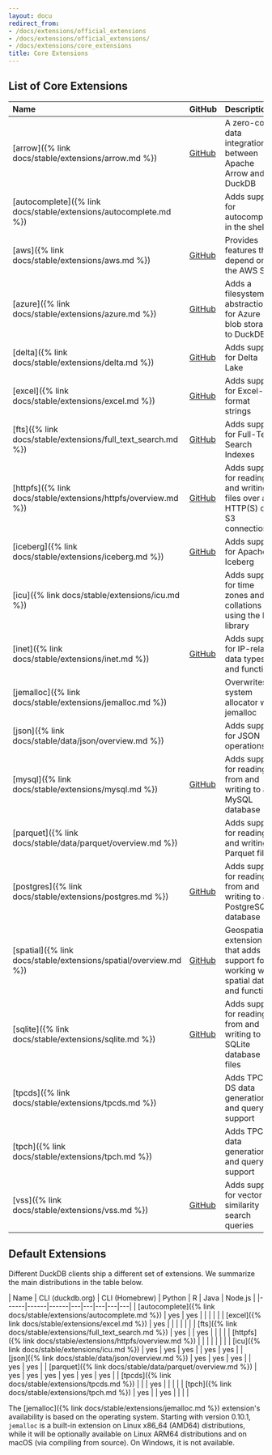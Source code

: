 ```yaml
---
layout: docu
redirect_from:
- /docs/extensions/official_extensions
- /docs/extensions/official_extensions/
- /docs/extensions/core_extensions
title: Core Extensions
---
```


## List of Core Extensions

| Name                                                       | GitHub                                                                                           | Description                                                                        | Autoloadable  | Aliases                 |
|:-----------------------------------------------------------|--------------------------------------------------------------------------------------------------|:-----------------------------------------------------------------------------------|:--------------|:------------------------|
| [arrow]({% link docs/stable/extensions/arrow.md %})               | [<span class="github">GitHub</span>](https://github.com/duckdb/arrow)                            | A zero-copy data integration between Apache Arrow and DuckDB                       | no            |                         |
| [autocomplete]({% link docs/stable/extensions/autocomplete.md %}) |                                                                                                  | Adds support for autocomplete in the shell                                         | yes           |                         |
| [aws]({% link docs/stable/extensions/aws.md %})                   | [<span class="github">GitHub</span>](https://github.com/duckdb/duckdb-aws)                       | Provides features that depend on the AWS SDK                                       | yes           |                         |
| [azure]({% link docs/stable/extensions/azure.md %})               | [<span class="github">GitHub</span>](https://github.com/duckdb/duckdb-azure)                     | Adds a filesystem abstraction for Azure blob storage to DuckDB                     | yes           |                         |
| [delta]({% link docs/stable/extensions/delta.md %})               | [<span class="github">GitHub</span>](https://github.com/duckdb/duckdb-delta)                     | Adds support for Delta Lake                                                        | yes           |                         |
| [excel]({% link docs/stable/extensions/excel.md %})               | [<span class="github">GitHub</span>](https://github.com/duckdb/duckdb-excel)                     | Adds support for Excel-like format strings                                         | yes           |                         |
| [fts]({% link docs/stable/extensions/full_text_search.md %})      | [<span class="github">GitHub</span>](https://github.com/duckdb/duckdb-fts)                       | Adds support for Full-Text Search Indexes                                          | yes           |                         |
| [httpfs]({% link docs/stable/extensions/httpfs/overview.md %})    | [<span class="github">GitHub</span>](https://github.com/duckdb/duckdb-httpfs)                    | Adds support for reading and writing files over an HTTP(S) or S3 connection        | yes           | http, https, s3         |
| [iceberg]({% link docs/stable/extensions/iceberg.md %})           | [<span class="github">GitHub</span>](https://github.com/duckdb/duckdb-iceberg)                   | Adds support for Apache Iceberg                                                    | no            |                         |
| [icu]({% link docs/stable/extensions/icu.md %})                   |                                                                                                  | Adds support for time zones and collations using the ICU library                   | yes           |                         |
| [inet]({% link docs/stable/extensions/inet.md %})                 | [<span class="github">GitHub</span>](https://github.com/duckdb/duckdb-inet)                      | Adds support for IP-related data types and functions                               | yes           |                         |
| [jemalloc]({% link docs/stable/extensions/jemalloc.md %})         |                                                                                                  | Overwrites system allocator with jemalloc                                          | no            |                         |
| [json]({% link docs/stable/data/json/overview.md %})              |                                                                                                  | Adds support for JSON operations                                                   | yes           |                         |
| [mysql]({% link docs/stable/extensions/mysql.md %})               | [<span class="github">GitHub</span>](https://github.com/duckdb/duckdb-mysql)                     | Adds support for reading from and writing to a MySQL database                      | no            |                         |
| [parquet]({% link docs/stable/data/parquet/overview.md %})        |                                                                                                  | Adds support for reading and writing Parquet files                                 | (built-in)    |                         |
| [postgres]({% link docs/stable/extensions/postgres.md %})         | [<span class="github">GitHub</span>](https://github.com/duckdb/duckdb-postgres)                  | Adds support for reading from and writing to a PostgreSQL database                 | yes           | postgres_scanner        |
| [spatial]({% link docs/stable/extensions/spatial/overview.md %})  | [<span class="github">GitHub</span>](https://github.com/duckdb/duckdb-spatial)                   | Geospatial extension that adds support for working with spatial data and functions | no            |                         |
| [sqlite]({% link docs/stable/extensions/sqlite.md %})             | [<span class="github">GitHub</span>](https://github.com/duckdb/duckdb-sqlite)                    | Adds support for reading from and writing to SQLite database files                 | yes           | sqlite_scanner, sqlite3 |
| [tpcds]({% link docs/stable/extensions/tpcds.md %})               |                                                                                                  | Adds TPC-DS data generation and query support                                      | yes           |                         |
| [tpch]({% link docs/stable/extensions/tpch.md %})                 |                                                                                                  | Adds TPC-H data generation and query support                                       | yes           |                         |
| [vss]({% link docs/stable/extensions/vss.md %})                   | [<span class="github">GitHub</span>](https://github.com/duckdb/duckdb-vss)                       | Adds support for vector similarity search queries                                  | no            |                         |

## Default Extensions

Different DuckDB clients ship a different set of extensions.
We summarize the main distributions in the table below.

| Name | CLI (duckdb.org) | CLI (Homebrew) | Python | R | Java | Node.js |
|------|------|------|---|---|---|---|---|
| [autocomplete]({% link docs/stable/extensions/autocomplete.md %}) | yes | yes |     |     |     |     |
| [excel]({% link docs/stable/extensions/excel.md %})               | yes |     |     |     |     |     |
| [fts]({% link docs/stable/extensions/full_text_search.md %})      | yes |     | yes |     |     |     |
| [httpfs]({% link docs/stable/extensions/httpfs/overview.md %})    |     |     |     |     |     |     |
| [icu]({% link docs/stable/extensions/icu.md %})                   | yes | yes | yes |     | yes | yes |
| [json]({% link docs/stable/data/json/overview.md %})              | yes | yes | yes |     | yes | yes |
| [parquet]({% link docs/stable/data/parquet/overview.md %})        | yes | yes | yes | yes | yes | yes |
| [tpcds]({% link docs/stable/extensions/tpcds.md %})               |     |     | yes |     |     |     |
| [tpch]({% link docs/stable/extensions/tpch.md %})                 | yes |     | yes |     |     |     |

The [jemalloc]({% link docs/stable/extensions/jemalloc.md %}) extension's availability is based on the operating system.
Starting with version 0.10.1, `jemalloc` is a built-in extension on Linux x86_64 (AMD64) distributions, while it will be optionally available on Linux ARM64 distributions and on macOS (via compiling from source).
On Windows, it is not available.

